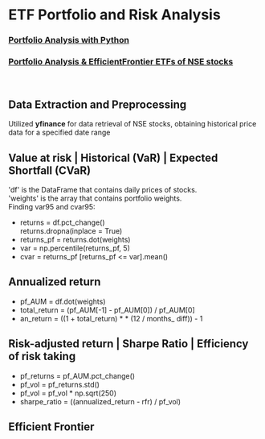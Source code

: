 # ETF Portfolio and Risk Analysis
### [Portfolio Analysis with Python](https://github.com/s1dewalker/Portfolio_Analysis/blob/main/Portfolio_Analysis.ipynb) <br/>
### [Portfolio Analysis & EfficientFrontier ETFs of NSE stocks](https://github.com/s1dewalker/Portfolio_Analysis/blob/main/ETFs.ipynb)
<br/> 

## Data Extraction and Preprocessing <br/>
Utilized **yfinance** for data retrieval of NSE stocks, obtaining historical price data for a specified date range

## Value at risk | Historical (VaR) | Expected Shortfall (CVaR) <br/>
'df' is the DataFrame that contains daily prices of stocks. <br/>
'weights' is the array that contains portfolio weights. <br/>
 Finding var95 and cvar95:<br/>
- returns = df.pct_change() <br/>
  returns.dropna(inplace = True)
- returns_pf = returns.dot(weights)
- var = np.percentile(returns_pf, 5)
- cvar = returns_pf [returns_pf <= var].mean()



## Annualized return <br/>
- pf_AUM = df.dot(weights)
- total_return = (pf_AUM[-1] - pf_AUM[0]) / pf_AUM[0]
- an_return = ((1 + total_return) * * (12 / months_ diff)) - 1

## Risk-adjusted return | Sharpe Ratio | Efficiency of risk taking <br/>

- pf_returns = pf_AUM.pct_change()
- pf_vol = pf_returns.std()
- pf_vol = pf_vol * np.sqrt(250)
- sharpe_ratio = ((annualized_return - rfr) / pf_vol)

## Efficient Frontier

